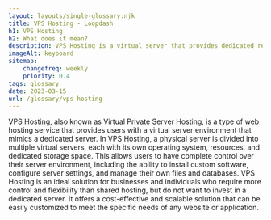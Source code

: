 ```yaml
--- 
layout: layouts/single-glossary.njk
title: VPS Hosting - Loopdash
h1: VPS Hosting
h2: What does it mean?
description: VPS Hosting is a virtual server that provides dedicated resources and flexibility for hosting WordPress websites.
imageAlt: keyboard
sitemap:
	changefreq: weekly
	priority: 0.4
tags: glossary
date: 2023-03-15
url: /glossary/vps-hosting
---
```


VPS Hosting, also known as Virtual Private Server Hosting, is a type of web hosting service that provides users with a virtual server environment that mimics a dedicated server. In VPS Hosting, a physical server is divided into multiple virtual servers, each with its own operating system, resources, and dedicated storage space. This allows users to have complete control over their server environment, including the ability to install custom software, configure server settings, and manage their own files and databases. VPS Hosting is an ideal solution for businesses and individuals who require more control and flexibility than shared hosting, but do not want to invest in a dedicated server. It offers a cost-effective and scalable solution that can be easily customized to meet the specific needs of any website or application.
